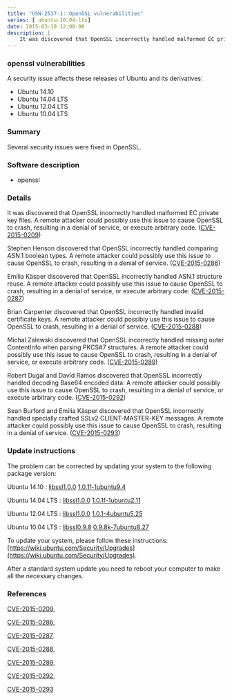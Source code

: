 ```yaml
---
title: "USN-2537-1: OpenSSL vulnerabilities"
series: [ ubuntu-10.04-lts]
date: 2015-03-19 12:00:00
description: |
    It was discovered that OpenSSL incorrectly handled malformed EC private key files. A remote attacker could possibly use this issue to cause OpenSSL to crash, resulting in a denial of service, or execute arbitrary code. ([CVE-2015-0209](http://people.ubuntu.com/~ubuntu-security/cve/CVE-2015-0209))
--- 
```

 
### openssl vulnerabilities

A security issue affects these releases of Ubuntu and its derivatives:

* Ubuntu 14.10
* Ubuntu 14.04 LTS
* Ubuntu 12.04 LTS
* Ubuntu 10.04 LTS

### Summary

Several security issues were fixed in OpenSSL. 

### Software description

* openssl 

### Details

It was discovered that OpenSSL incorrectly handled malformed EC private key files. A remote attacker could possibly use this issue to cause OpenSSL to crash, resulting in a denial of service, or execute arbitrary code. ([CVE-2015-0209](http://people.ubuntu.com/~ubuntu-security/cve/CVE-2015-0209))

Stephen Henson discovered that OpenSSL incorrectly handled comparing ASN.1 boolean types. A remote attacker could possibly use this issue to cause OpenSSL to crash, resulting in a denial of service. ([CVE-2015-0286](http://people.ubuntu.com/~ubuntu-security/cve/CVE-2015-0286))

Emilia Käsper discovered that OpenSSL incorrectly handled ASN.1 structure reuse. A remote attacker could possibly use this issue to cause OpenSSL to crash, resulting in a denial of service, or execute arbitrary code. ([CVE-2015-0287](http://people.ubuntu.com/~ubuntu-security/cve/CVE-2015-0287))

Brian Carpenter discovered that OpenSSL incorrectly handled invalid certificate keys. A remote attacker could possibly use this issue to cause OpenSSL to crash, resulting in a denial of service. ([CVE-2015-0288](http://people.ubuntu.com/~ubuntu-security/cve/CVE-2015-0288))

Michal Zalewski discovered that OpenSSL incorrectly handled missing outer ContentInfo when parsing PKCS#7 structures. A remote attacker could possibly use this issue to cause OpenSSL to crash, resulting in a denial of service, or execute arbitrary code. ([CVE-2015-0289](http://people.ubuntu.com/~ubuntu-security/cve/CVE-2015-0289))

Robert Dugal and David Ramos discovered that OpenSSL incorrectly handled decoding Base64 encoded data. A remote attacker could possibly use this issue to cause OpenSSL to crash, resulting in a denial of service, or execute arbitrary code. ([CVE-2015-0292](http://people.ubuntu.com/~ubuntu-security/cve/CVE-2015-0292))

Sean Burford and Emilia Käsper discovered that OpenSSL incorrectly handled specially crafted SSLv2 CLIENT-MASTER-KEY messages. A remote attacker could possibly use this issue to cause OpenSSL to crash, resulting in a denial of service. ([CVE-2015-0293](http://people.ubuntu.com/~ubuntu-security/cve/CVE-2015-0293)) 

### Update instructions

The problem can be corrected by updating your system to the following package version:

Ubuntu 14.10
 : [libssl1.0.0](https://launchpad.net/ubuntu/+source/openssl) <span> [1.0.1f-1ubuntu9.4](https://launchpad.net/ubuntu/+source/openssl/1.0.1f-1ubuntu9.4) </span> 

Ubuntu 14.04 LTS
 : [libssl1.0.0](https://launchpad.net/ubuntu/+source/openssl) <span> [1.0.1f-1ubuntu2.11](https://launchpad.net/ubuntu/+source/openssl/1.0.1f-1ubuntu2.11) </span> 

Ubuntu 12.04 LTS
 : [libssl1.0.0](https://launchpad.net/ubuntu/+source/openssl) <span> [1.0.1-4ubuntu5.25](https://launchpad.net/ubuntu/+source/openssl/1.0.1-4ubuntu5.25) </span> 

Ubuntu 10.04 LTS
 : [libssl0.9.8](https://launchpad.net/ubuntu/+source/openssl) <span> [0.9.8k-7ubuntu8.27](https://launchpad.net/ubuntu/+source/openssl/0.9.8k-7ubuntu8.27) </span> 

To update your system, please follow these instructions: [https://wiki.ubuntu.com/Security/Upgrades](https://wiki.ubuntu.com/Security/Upgrades).

After a standard system update you need to reboot your computer to make all the necessary changes. 

### References

 [CVE-2015-0209](http://people.ubuntu.com/~ubuntu-security/cve/CVE-2015-0209), 

 [CVE-2015-0286](http://people.ubuntu.com/~ubuntu-security/cve/CVE-2015-0286), 

 [CVE-2015-0287](http://people.ubuntu.com/~ubuntu-security/cve/CVE-2015-0287), 

 [CVE-2015-0288](http://people.ubuntu.com/~ubuntu-security/cve/CVE-2015-0288), 

 [CVE-2015-0289](http://people.ubuntu.com/~ubuntu-security/cve/CVE-2015-0289), 

 [CVE-2015-0292](http://people.ubuntu.com/~ubuntu-security/cve/CVE-2015-0292), 

 [CVE-2015-0293](http://people.ubuntu.com/~ubuntu-security/cve/CVE-2015-0293)
 
